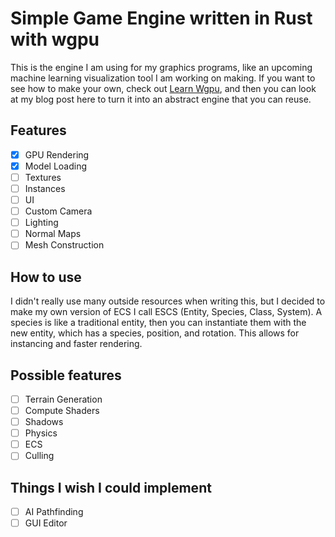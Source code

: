 # Simple Game Engine written in Rust with wgpu
This is the engine I am using for my graphics programs, like an upcoming machine learning visualization tool I am working on making. If you want to see how to make your own, check out [Learn Wgpu](https://sotrh.github.io/learn-wgpu/), and then you can look at my blog post here to turn it into an abstract engine that you can reuse.

## Features
- [x] GPU Rendering
- [x] Model Loading
- [ ] Textures
- [ ] Instances
- [ ] UI
- [ ] Custom Camera
- [ ] Lighting
- [ ] Normal Maps
- [ ] Mesh Construction

## How to use
I didn't really use many outside resources when writing this, but I decided to make my own version of ECS I call ESCS (Entity, Species, Class, System). A species is like a traditional entity, then you can instantiate them with the new entity, which has a species, position, and rotation. This allows for instancing and faster rendering.


## Possible features
- [ ] Terrain Generation
- [ ] Compute Shaders
- [ ] Shadows
- [ ] Physics
- [ ] ECS
- [ ] Culling

## Things I wish I could implement
- [ ] AI Pathfinding
- [ ] GUI Editor
